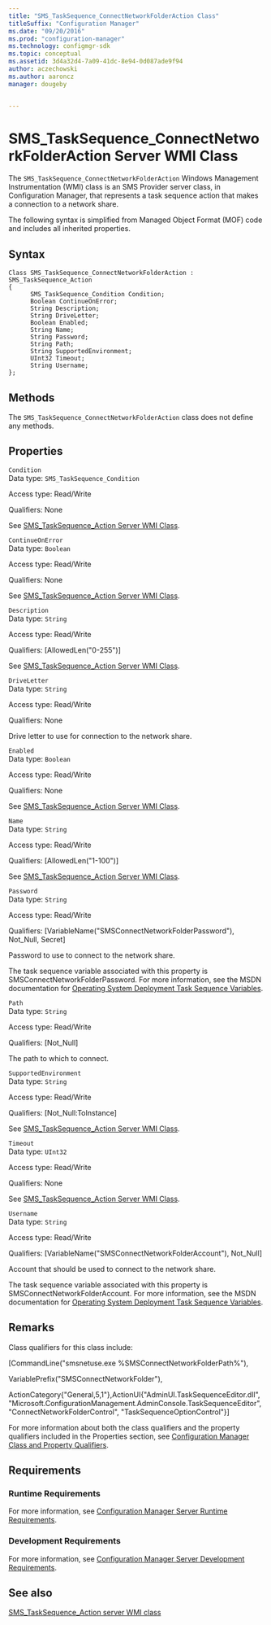 ```yaml
---
title: "SMS_TaskSequence_ConnectNetworkFolderAction Class"
titleSuffix: "Configuration Manager"
ms.date: "09/20/2016"
ms.prod: "configuration-manager"
ms.technology: configmgr-sdk
ms.topic: conceptual
ms.assetid: 3d4a32d4-7a09-41dc-8e94-0d087ade9f94
author: aczechowski
ms.author: aaroncz
manager: dougeby


---
```

# SMS_TaskSequence_ConnectNetworkFolderAction Server WMI Class
The `SMS_TaskSequence_ConnectNetworkFolderAction` Windows Management Instrumentation (WMI) class is an SMS Provider server class, in Configuration Manager, that represents a task sequence action that makes a connection to a network share.  

 The following syntax is simplified from Managed Object Format (MOF) code and includes all inherited properties.  

## Syntax  

```  
Class SMS_TaskSequence_ConnectNetworkFolderAction : SMS_TaskSequence_Action  
{  
      SMS_TaskSequence_Condition Condition;  
      Boolean ContinueOnError;  
      String Description;  
      String DriveLetter;  
      Boolean Enabled;  
      String Name;  
      String Password;  
      String Path;  
      String SupportedEnvironment;  
      UInt32 Timeout;  
      String Username;  
};  
```  

## Methods  
 The `SMS_TaskSequence_ConnectNetworkFolderAction` class does not define any methods.  

## Properties  
 `Condition`  
 Data type: `SMS_TaskSequence_Condition`  

 Access type: Read/Write  

 Qualifiers: None  

 See [SMS_TaskSequence_Action Server WMI Class](../../../develop/reference/osd/sms_tasksequence_action-server-wmi-class.md).  

 `ContinueOnError`  
 Data type: `Boolean`  

 Access type: Read/Write  

 Qualifiers: None  

 See [SMS_TaskSequence_Action Server WMI Class](../../../develop/reference/osd/sms_tasksequence_action-server-wmi-class.md).  

 `Description`  
 Data type: `String`  

 Access type: Read/Write  

 Qualifiers: [AllowedLen("0-255")]  

 See [SMS_TaskSequence_Action Server WMI Class](../../../develop/reference/osd/sms_tasksequence_action-server-wmi-class.md).  

 `DriveLetter`  
 Data type: `String`  

 Access type: Read/Write  

 Qualifiers: None  

 Drive letter to use for connection to the network share.  

 `Enabled`  
 Data type: `Boolean`  

 Access type: Read/Write  

 Qualifiers: None  

 See [SMS_TaskSequence_Action Server WMI Class](../../../develop/reference/osd/sms_tasksequence_action-server-wmi-class.md).  

 `Name`  
 Data type: `String`  

 Access type: Read/Write  

 Qualifiers: [AllowedLen("1-100")]  

 See [SMS_TaskSequence_Action Server WMI Class](../../../develop/reference/osd/sms_tasksequence_action-server-wmi-class.md).  

 `Password`  
 Data type: `String`  

 Access type: Read/Write  

 Qualifiers: [VariableName("SMSConnectNetworkFolderPassword"), Not_Null, Secret]  

 Password to use to connect to the network share.  

 The task sequence variable associated with this property is SMSConnectNetworkFolderPassword. For more information, see the MSDN documentation for [Operating System Deployment Task Sequence Variables](https://go.microsoft.com/fwlink/?LinkId=100711).  

 `Path`  
 Data type: `String`  

 Access type: Read/Write  

 Qualifiers: [Not_Null]  

 The path to which to connect.  

 `SupportedEnvironment`  
 Data type: `String`  

 Access type: Read/Write  

 Qualifiers: [Not_Null:ToInstance]  

 See [SMS_TaskSequence_Action Server WMI Class](../../../develop/reference/osd/sms_tasksequence_action-server-wmi-class.md).  

 `Timeout`  
 Data type: `UInt32`  

 Access type: Read/Write  

 Qualifiers: None  

 See [SMS_TaskSequence_Action Server WMI Class](../../../develop/reference/osd/sms_tasksequence_action-server-wmi-class.md).  

 `Username`  
 Data type: `String`  

 Access type: Read/Write  

 Qualifiers: [VariableName("SMSConnectNetworkFolderAccount"), Not_Null]  

 Account that should be used to connect to the network share.  

 The task sequence variable associated with this property is SMSConnectNetworkFolderAccount. For more information, see the MSDN documentation for [Operating System Deployment Task Sequence Variables](https://go.microsoft.com/fwlink/?LinkId=100711).  

## Remarks  
 Class qualifiers for this class include:  

 [CommandLine("smsnetuse.exe %SMSConnectNetworkFolderPath%"),  

 VariablePrefix("SMSConnectNetworkFolder"),  

 ActionCategory{"General,5,1"},ActionUI{"AdminUI.TaskSequenceEditor.dll", "Microsoft.ConfigurationManagement.AdminConsole.TaskSequenceEditor", "ConnectNetworkFolderControl", "TaskSequenceOptionControl"}]  

 For more information about both the class qualifiers and the property qualifiers included in the Properties section, see [Configuration Manager Class and Property Qualifiers](../../../develop/reference/misc/class-and-property-qualifiers.md).  

## Requirements  

### Runtime Requirements  
 For more information, see [Configuration Manager Server Runtime Requirements](../../../develop/core/reqs/server-runtime-requirements.md).  

### Development Requirements  
 For more information, see [Configuration Manager Server Development Requirements](../../../develop/core/reqs/server-development-requirements.md).  

## See also

[SMS_TaskSequence_Action server WMI class](sms_tasksequence_action-server-wmi-class.md)

